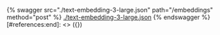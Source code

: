 [#references:start]: <> ({ "template": "openapi" })
{% swagger src="./text-embedding-3-large.json" path="/embeddings" method="post" %}
[./text-embedding-3-large.json](./text-embedding-3-large.json)
{% endswagger %}
[#references:end]: <> ({})
